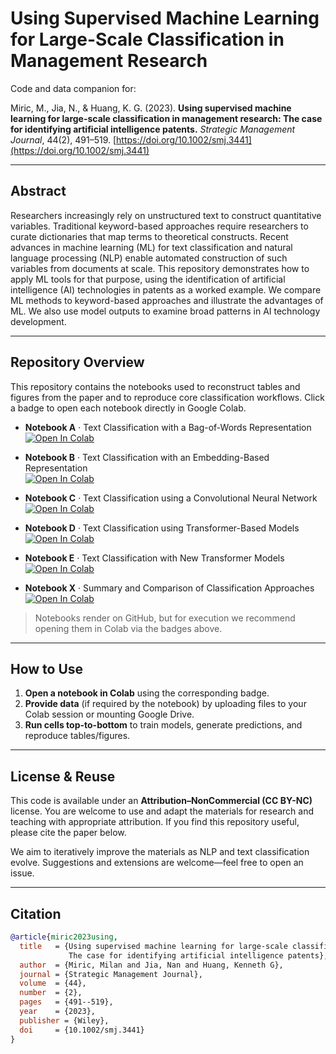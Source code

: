 # Using Supervised Machine Learning for Large-Scale Classification in Management Research

Code and data companion for:

Miric, M., Jia, N., & Huang, K. G. (2023). **Using supervised machine learning for large-scale classification in management research: The case for identifying artificial intelligence patents.** *Strategic Management Journal*, 44(2), 491–519. [https://doi.org/10.1002/smj.3441](https://doi.org/10.1002/smj.3441)

---

## Abstract

Researchers increasingly rely on unstructured text to construct quantitative variables. Traditional keyword-based approaches require researchers to curate dictionaries that map terms to theoretical constructs. Recent advances in machine learning (ML) for text classification and natural language processing (NLP) enable automated construction of such variables from documents at scale. This repository demonstrates how to apply ML tools for that purpose, using the identification of artificial intelligence (AI) technologies in patents as a worked example. We compare ML methods to keyword-based approaches and illustrate the advantages of ML. We also use model outputs to examine broad patterns in AI technology development.

---

## Repository Overview

This repository contains the notebooks used to reconstruct tables and figures from the paper and to reproduce core classification workflows. Click a badge to open each notebook directly in Google Colab.

- **Notebook A** · Text Classification with a Bag-of-Words Representation  
  [![Open In Colab](https://colab.research.google.com/assets/colab-badge.svg)](https://colab.research.google.com/drive/1_JsC9opZjrI4p-V_5ojWO_6JAYEt2xcs?usp=sharing)

- **Notebook B** · Text Classification with an Embedding-Based Representation  
  [![Open In Colab](https://colab.research.google.com/assets/colab-badge.svg)](https://colab.research.google.com/drive/1pC-c2z7_laajvOZ4Rky8AfjoMx_kq1uB?usp=sharing)

- **Notebook C** · Text Classification using a Convolutional Neural Network  
  [![Open In Colab](https://colab.research.google.com/assets/colab-badge.svg)](https://colab.research.google.com/drive/11it0K0wOOLzf9fWvs1eFaFHA-R_bNVB9?usp=sharing)

- **Notebook D** · Text Classification using Transformer-Based Models  
  [![Open In Colab](https://colab.research.google.com/assets/colab-badge.svg)](https://colab.research.google.com/drive/1AGiy2zggSVMwO7OYPaOujw9hHN6Jb7mj?usp=sharing)

- **Notebook E** · Text Classification with New Transformer Models 
  [![Open In Colab](https://colab.research.google.com/assets/colab-badge.svg)](https://colab.research.google.com/drive/1TkSn7dt2TVXOhLVwmLP5Z0cqIORPVPN1)

- **Notebook X** · Summary and Comparison of Classification Approaches  
  [![Open In Colab](https://colab.research.google.com/assets/colab-badge.svg)](https://colab.research.google.com/drive/1U9SN_vWDveJhsb_RbqxGH0DDMqTui4Y0?usp=sharing)

> Notebooks render on GitHub, but for execution we recommend opening them in Colab via the badges above.

---

## How to Use

1. **Open a notebook in Colab** using the corresponding badge.  
2. **Provide data** (if required by the notebook) by uploading files to your Colab session or mounting Google Drive.  
3. **Run cells top-to-bottom** to train models, generate predictions, and reproduce tables/figures.

---

## License & Reuse

This code is available under an **Attribution–NonCommercial (CC BY-NC)** license. You are welcome to use and adapt the materials for research and teaching with appropriate attribution. If you find this repository useful, please cite the paper below.

We aim to iteratively improve the materials as NLP and text classification evolve. Suggestions and extensions are welcome—feel free to open an issue.

---

## Citation

```bibtex
@article{miric2023using,
  title   = {Using supervised machine learning for large-scale classification in management research:
             The case for identifying artificial intelligence patents},
  author  = {Miric, Milan and Jia, Nan and Huang, Kenneth G},
  journal = {Strategic Management Journal},
  volume  = {44},
  number  = {2},
  pages   = {491--519},
  year    = {2023},
  publisher = {Wiley},
  doi     = {10.1002/smj.3441}
}
